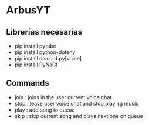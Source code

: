 # ArbusYT

## Librerías necesarias
- pip install pytube
- pip install python-dotenv
- pip install discord.py[voice]
- pip install PyNaCl

## Commands
- join : joins in the user current voice chat
- stop : leave user voice chat and stop playing music
- play : add song to queue
- skip : skip current song and plays next one on queue